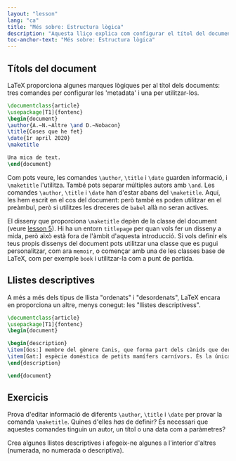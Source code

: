 ```yaml
---
layout: "lesson"
lang: "ca"
title: "Més sobre: Estructura lògica"
description: "Aquesta lliço explica com configurar el títol del document title, i com fer llistes descriptives."
toc-anchor-text: "Més sobre: Estructura lògica"
---
```


## Títols del document

LaTeX proporciona algunes marques lògiques per al títol dels documents: tres comandes per configurar les 'metadata' i una per utilitzar-los.

```latex
\documentclass{article}
\usepackage[T1]{fontenc}
\begin{document}
\author{A.~N.~Altre \and D.~Nobacon}
\title{Coses que he fet}
\date{1r april 2020}
\maketitle

Una mica de text.
\end{document}
```

Com pots veure, les comandes `\author`, `\title` i `\date` guarden informació, i `\maketitle` l'utilitza. També pots separar múltiples autors amb `\and`. Les comandes `\author`, `\title` i `\date` han d'estar abans del `\maketitle`. Aquí, les hem escrit en el cos del document: però també es poden utilitzar en el preàmbul, però si utilitzes les dreceres de `babel` allà no seran actives.

El disseny que proporciona `\maketitle` depèn de la classe del document (veure [lesson
5](lesson-05)). Hi ha un entorn `titlepage` per quan vols fer un disseny a mida, però això està fora de l'àmbit d'aquesta introducció. Si vols definir els teus propis dissenys del document pots utilitzar una classe que es pugui personalitzar, com ara `memoir`, o començar amb una de les classes base de LaTeX, com per exemple `book` i utilitzar-la com a punt de partida.

## Llistes descriptives

A més a més dels tipus de llista "ordenats" i "desordenats", LaTeX encara en proporciona un altre, menys conegut: les "llistes descriptivess".

```latex
\documentclass{article}
\usepackage[T1]{fontenc}
\begin{document}

\begin{description}
\item[Gos:] membre del gènere Canis, que forma part dels cànids que deriven del llop, i és el carnívor terrestre més abundant.
\item[Gat:] espècie domèstica de petits mamífers carnívors. És la única espècie domèstica de la família dels Felins i se'l coneix normalment com a gat domèstic per distingir-lo dels membres salvatges de la família.
\end{description}

\end{document}
```

## Exercicis

Prova d'editar informació de diferents `\author`, `\title` i `\date` per provar la comanda `\maketitle`. Quines d'elles _has_ de definir? És necessari que aquestes comandes tinguin un autor, un títol o una data com a paràmetres?

Crea algunes llistes descriptives i afegeix-ne algunes a l'interior d'altres (numerada, no numerada o descriptiva).
